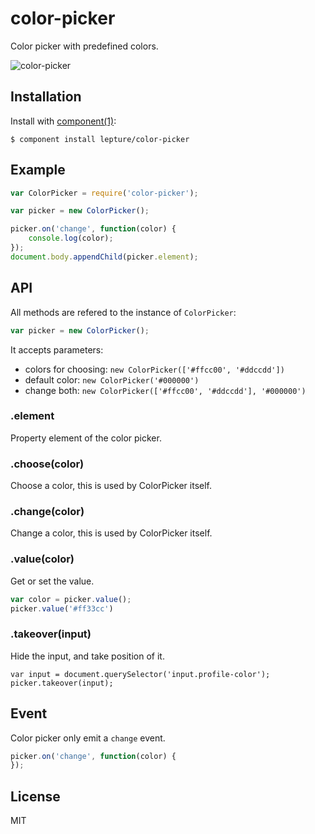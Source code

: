 # color-picker

Color picker with predefined colors.

![color-picker](https://f.cloud.github.com/assets/290496/898777/86a075da-fb21-11e2-8a77-1e95fc072976.png)

## Installation

Install with [component(1)](http://component.io):

    $ component install lepture/color-picker


## Example

```js
var ColorPicker = require('color-picker');

var picker = new ColorPicker();

picker.on('change', function(color) {
    console.log(color);
});
document.body.appendChild(picker.element);
```

## API

All methods are refered to the instance of `ColorPicker`:

```js
var picker = new ColorPicker();
```

It accepts parameters:

- colors for choosing: `new ColorPicker(['#ffcc00', '#ddccdd'])`
- default color: `new ColorPicker('#000000')`
- change both: `new ColorPicker(['#ffcc00', '#ddccdd'], '#000000')`

### .element

Property element of the color picker.

### .choose(color)

Choose a color, this is used by ColorPicker itself.

### .change(color)

Change a color, this is used by ColorPicker itself.

### .value(color)

Get or set the value.

```js
var color = picker.value();
picker.value('#ff33cc')
```

### .takeover(input)

Hide the input, and take position of it.

```
var input = document.querySelector('input.profile-color');
picker.takeover(input);
```

## Event

Color picker only emit a `change` event.

```js
picker.on('change', function(color) {
});
```

## License

MIT
